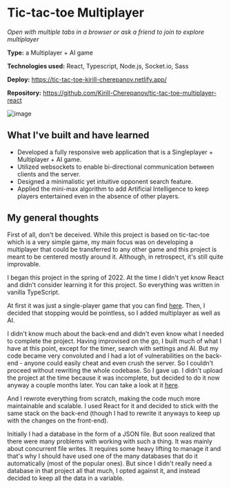 # Tic-tac-toe Multiplayer

*Open with multiple tabs in a browser or ask a friend to join to explore multiplayer*

**Type:** a Multiplayer + AI game

**Technologies used:** React, Typescript, Node.js, Socket.io, Sass

**Deploy:** https://tic-tac-toe-kirill-cherepanov.netlify.app/

**Repository:** https://github.com/Kirill-Cherepanov/tic-tac-toe-multiplayer-react

![image](https://github.com/Kirill-Cherepanov/tic-tac-toe-multiplayer-react/assets/52123816/8c553bda-af02-4891-bd92-354a3aff0457)

## What I've built and have learned

- Developed a fully responsive web application that is a Singleplayer + Multiplayer + AI game.
- Utilized websockets to enable bi-directional communication between clients and the server.
- Designed a minimalistic yet intuitive opponent search feature.
- Applied the mini-max algorithm to add Artificial Intelligence to keep players entertained even in the absence of other players.

## My general thoughts

First of all, don't be deceived. While this project is based on tic-tac-toe which is a very simple game, my main focus was on developing a multiplayer that could be transferred to any other game and this project is meant to be centered mostly around it. Although, in retrospect, it's still quite improvable.

I began this project in the spring of 2022. At the time I didn't yet know React and didn't consider learning it for this project. So everything was written in vanilla TypeScript.

At first it was just a single-player game that you can find [here](https://github.com/Kirill-Cherepanov/tic-tac-toe-game). Then, I decided that stopping would be pointless, so I added multiplayer as well as AI.

I didn't know much about the back-end and didn't even know what I needed to complete the project. Having improvised on the go, I built much of what I have at this point, except for the timer, search with settings and AI. But my code became very convoluted and I had a lot of vulnerabilities on the back-end - anyone could easily cheat and even crush the server. So I couldn't proceed without rewriting the whole codebase. So I gave up. I didn't upload the project at the time because it was incomplete, but decided to do it now anyway a couple months later. You can take a look at it [here](https://github.com/Kirill-Cherepanov/tic-tac-toe-multiplayer).

And I rewrote everything from scratch, making the code much more maintainable and scalable. I used React for it and decided to stick with the same stack on the back-end (though I had to rewrite it anyways to keep up with the changes on the front-end).

Initially I had a database in the form of a JSON file. But soon realized that there were many problems with working with such a thing. It was mainly about concurrent file writes. It requires some heavy lifting to manage it and that's why I should have used one of the many databases that do it automatically (most of the popular ones). But since I didn't really need a database in that project all that much, I opted against it, and instead decided to keep all the data in a variable.
